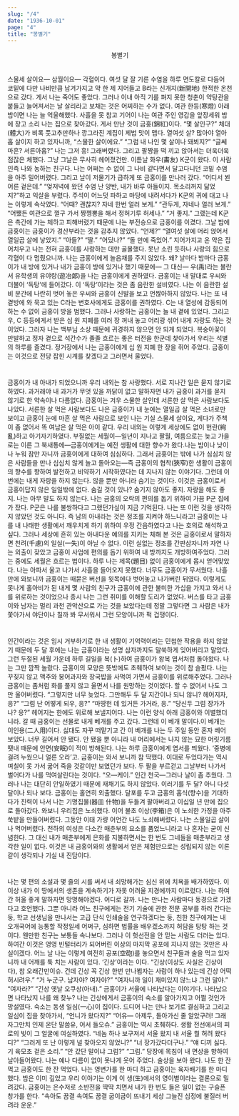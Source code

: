 ```yaml
---
slug: "/4"
date: "1936-10-01"
page: "4"
title: "봉별기"
---
```


<div style="text-align: center;">
    <div class="post-line" style="display: inline-block; line-height:160%">
    봉별기
    </div>
</div>

<br>

스물세 살이요― 삼월이요―
각혈이다. 여섯 달 잘 기른 수염을 하루 면도칼로 다듬어 코밑에 다만 나비만큼 남겨가지고 약 한 제 지어들고 B라는 신개지(新開地) 한적한 온천으로 갔다. 게서 나는 죽어도 좋았다. 그러나 이내 아직 기를 펴지 못한 청춘이 약탕관을 붙들고 늘어져서는 날 살리라고 보채는 것은 어찌하는 수가 없다. 여관 한등(寒燈) 아래 밤이면 나는 늘 억울해했다. 사흘을 못 참고 기어이 나는 여관 주인 영감을 앞장세워 밤에 장고 소리 나는 집으로 찾아갔다. 게서 만난 것이 금홍(錦紅)이다.
“몇 살인구?”
체대(體大)가 비록 풋고추만하나 깡그라진 계집이 제법 맛이 맵다. 열여섯 살? 많아야 열아홉 살이지 하고 있자니까,
“스물한 살이에요.”
“그럼 내 나인 몇 살이나 돼뵈지?” “글쎄 마흔? 서른아홉?”
나는 그저 흥! 그래버렸다. 그리고 팔짱을 떡 끼고 앉아서는 더욱더욱 점잖은 체했다. 그냥 그날은 무사히 헤어졌건만.
이튿날 화우(畵友) K군이 왔다. 이 사람인즉 나와 농하는 친구다. 나는 어쩌는 수 없이 그 나비 같다면서 달고다니던 코밑 수염을 아주 밀어버렸다. 그리고 날이 저물기가 급하게 또 금홍이를 만나러 갔다.
“어디서 뵌 어른 겉은데.”
“엊저녁에 왔던 수염 난 양반, 내가 바루 아들이지. 목소리꺼지 닮었지?”하고 익살을 부렸다. 주석이 어느덧 파하고 마당에 내려서다가 K군의 귀에 대고 나는 이렇게 속삭였다.
“어때? 괜찮지? 자네 한번 얼러 보게.”
“관두게, 자네나 얼러 보게.”
“어쨌든 여관으로 껄구 가서 짱껭뽕을 해서 정허기루 허세나.”
“거 좋지.”
그랬는데 K군은 측간에 가는 체하고 피해버렸기 때문에 나는 부전승으로 금홍이를 이겼다. 그날 밤에 금홍이는 금홍이가 경산부라는 것을 감추지 않았다.
“언제?”
“열여섯 살에 머리 얹어서 열일곱 살에 낳았지.”
“아들?”
“딸.”
“어딨나?”
“돌 만에 죽었어.”
지어가지고 온 약은 집어치우고 나는 전혀 금홍이를 사랑하는 데만 골몰했다. 못난 소린 듯하나 사랑의 힘으로 각혈이 다 멈췄으니까. 나는 금홍이에게 놀음채를 주지 않았다. 왜? 날마다 밤마다 금홍이가 내 방에 있거나 내가 금홍이 방에 있거나 했기 때문에―
그 대신―
우(禹)라는 불란서 유학생의 유야랑(遊冶郞)을 나는 금홍이에게 권하였다. 금홍이는 내 말대로 우씨와 더불어 ‘독탕’에 들어갔다. 이 ‘독탕’이라는 것은 좀 음란한 설비였다. 나는 이 음란한 설비 문간에 나란히 벗어 놓은 우씨와 금홍이 신발을 보고 언짢아하지 않았다. 나는 또 내 곁방에 와 묵고 있는 C라는 변호사에게도 금홍이를 권하였다. C는 내 열성에 감동되어 하는 수 없이 금홍이 방을 범했다. 그러나 사랑하는 금홍이는 늘 내 곁에 있었다. 그리고 우, C 등등에게서 받은 십 원 지폐를 여러 장 꺼내 놓고 어리광 섞어 내게 자랑도 하는 것이었다. 그러자 나는 백부님 소상 때문에 귀경하지 않으면 안 되게 되었다. 복숭아꽃이 만발하고 정자 곁으로 석간수가 졸졸 흐르는 좋은 터전을 한군데 찾아가서 우리는 석별의 하루를 즐겼다. 정거장에서 나는 금홍이에게 십 원 지폐 한 장을 쥐어 주었다. 금홍이는 이것으로 전당 잡힌 시계를 찾겠다고 그러면서 울었다.

#

금홍이가 내 아내가 되었으니까 우리 내외는 참 사랑했다. 서로 지나간 일은 묻지 않기로 하였다. 과거래야 내 과거가 무엇 있을 까닭이 없고 말하자면 내가 금홍이 과거를 묻지 않기로 한 약속이나 다름없다. 금홍이는 겨우 스물한 살인데 서른한 살 먹은 사람보다도 나았다. 서른한 살 먹은 사람보다도 나은 금홍이가 내 눈에는 열일곱 살 먹은 소녀로만 보이고 금홍이 눈에 마흔 살 먹은 사람으로 보인 나는 기실 스물세 살이요, 게다가 주책이 좀 없어서 똑 여남은 살 먹은 아이 같다. 우리 내외는 이렇게 세상에도 없이 현란(絢 亂)하고 아기자기하였다.
부질없는 세월이―일년이 지나고 팔월, 여름으로는 늦고 가을로는 이른 그 북새통에―금홍이에게는 예전 생활에 대한 향수가 왔다.나는 밤이나 낮이나 누워 잠만 자니까 금홍이에게 대하여 심심하다. 그래서 금홍이는 밖에 나가 심심치 않은 사람들을 만나 심심치 않게 놀고 돌아오는―즉 금홍이의 협착(狹窄)한 생활이 금홍이의 향수를 향하여 발전하고 비약하기 시작하였다는 데 지나지 않는 이야기다.
그런데 이번에는 내게 자랑을 하지 않는다. 않을 뿐만 아니라 숨기는 것이다. 이것은 금홍이로서 금홍이답지 않은 일일밖에 없다. 숨길 것이 있나? 숨기지 않아도 좋지. 자랑을 해도 좋지.
나는 아무 말도 하지 않는다. 나는 금홍의 오락의 편의를 돕기 위하여 가끔 P군 집에 가 잤다. P군은 나를 불쌍하다고 그랬던가싶이 지금 기억된다. 나는 또 이런 것을 생각하지 않았던 것도 아니다. 즉 남의 아내라는 것은 정조를 지켜야 하느니라고!
금홍이는 나를 내 나태한 생활에서 깨우치게 하기 위하여 우정 간음하였다고 나는 호의로 해석하고 싶다. 그러나 세상에 흔히 있는 아내다운 예의를 지키는 체해 본 것은 금홍이로서 말하자면 천려(千慮)의 일실(一失)이 아닐 수 없다. 이런 실없는 정조를 간판삼자니까 자연 나는 외출이 잦았고 금홍이 사업에 편의를 돕기 위하여 내 방까지도 개방하여주었다. 그러는 중에도 세월은 흐르는 법이다.
하루 나는 제목(題目) 없이 금홍이에게 몹시 얻어맞았다. 나는 아파서 울고 나가서 사흘을 들어오지 못했다. 너무도 금홍이가 무서웠다. 나흘 만에 와보니까 금홍이는 때묻은 버선을 윗목에다 벗어놓고 나가버린 뒤였다. 이렇게도 못나게 홀아비가 된 내게 몇 사람의 친구가 금홍이에 관한 불미한 가십을 가지고 와서 나를 위로하는 것이었으나 종시 나는 그런 취미를 이해할 도리가 없었다. 버스를 타고 금홍이와 남자는 멀리 과천 관악산으로 가는 것을 보았다는데 정말 그렇다면 그 사람은 내가 쫓아가서 야단이나 칠까 봐 무서워서 그런 모양이니까 퍽 겁쟁이다.

#

인간이라는 것은 임시 거부하기로 한 내 생활이 기억력이라는 민첩한 작용을 하지 않았기 때문에 두 달 후에는 나는 금홍이라는 성명 삼자까지도 말쑥하게 잊어버리고 말았다. 그런 두절된 세월 가운데 하루 길일을 복(卜)하여 금홍이가 왕복 엽서처럼 돌아왔다. 나는 그만 깜짝 놀랐다.
금홍이의 모양은 뜻밖에도 초췌하여 보이는 것이 참 슬펐다. 나는 꾸짖지 않고 맥주와 붕어과자와 장국밥을 사먹여 가면서 금홍이를 위로해주었다. 그러나 금홍이는 좀처럼 화를 풀지 않고 울면서 나를 원망하는 것이었다. 할 수 없어서 나도 그만 울어버렸다.
“그렇지만 너무 늦었다. 그만해두 두 달 지간이나 되니 않니? 헤어지자, 응?”
“그럼 난 어떻게 되우, 응?”
“마땅헌 데 있거든 가거라, 응.”
“당신두 그럼 장가가나? 응?”
헤어지는 한에도 위로해 보낼지어다. 나는 이런 양식 아래 금홍이와 이별했더니라. 갈 때 금홍이는 선물로 내게 베개를 주고 갔다.
그런데 이 베개 말이다.이 베개는 이인용(二人用)이다. 싫대도 자꾸 떠맡기고 간 이 베개를 나는 두 주일 동안 혼자 베어 보았다. 너무 길어서 안 됐다. 안 됐을 뿐 아니라 내 머리에서는 나지 않는 묘한 머릿기름 땟내 때문에 안면(安眠)이 적이 방해된다.
나는 하루 금홍이에게 엽서를 띄웠다.
‘중병에 걸려 누웠으니 얼른 오라’고.
금홍이는 와서 보니까 참 딱했다. 이대로 두었다가는 역시 며칠이 못 가서 굶어 죽을 것같이만 보였던가 보다. 두 팔을 부르걷고 그날부터 나가서 벌어다가 나를 먹여살린다는 것이다.
“오―케이.”
인간 천국―그러나 날이 좀 추웠다. 그러나 나는 대단히 안일하였기 때문에 재채기도 하지 않았다.
이러기를 두 달? 아니 다섯 달이나 되나 보다. 금홍이는 홀연히 외출했다. 달포를 두고 금홍의 홈식(향수)을 기대하다가 진력이 나서 나는 기명집물(器皿 什物)을 두들겨 팔아버리고 이십일 년 만에 집으로 돌아갔다.
와보니 우리집은 노쇠했다. 이어 불초 이상(李箱)은 이 노쇠한 가정을 아주 쑥밭을 만들어버렸다. 그동안 이태 가량 어언간 나도 노쇠해버렸다. 나는 스물일곱 살이나 먹어버렸다.
천하의 여성은 다소간 매춘부의 요소를 품었느니라고 나 혼자는 굳이 신념한다. 그 대신 내가 매춘부에게 은화를 지불하면서는 한 번도 그네들을 매춘부라고 생각한 일이 없다. 이것은 내 금홍이와의 생활에서 얻은 체험만으로는 성립되지 않는 이론같이 생각되나 기실 내 진담이다.

#

나는 몇 편의 소설과 몇 줄의 시를 써서 내 쇠망해가는 심신 위에 치욕을 배가하였다. 이 이상 내가 이 땅에서의 생존을 계속하기가 자못 어려울 지경에까지 이르렀다. 나는 하여간 허울 좋게 말하자면 망명해야겠다. 어디로 갈까. 나는 만나는 사람마다 동경으로 가겠다고 호언했다. 그뿐 아니라 어느 친구에게는 전기 기술에 관한 전문 공부를 하러 간다는 둥, 학교 선생님을 만나서는 고급 단식 인쇄술을 연구하겠다는 둥, 친한 친구에게는 내 오개국어에 능통할 작정일세 어쩌구, 심하면 법률을 배우겠소까지 허담을 탕탕 하는 것이다. 웬만한 친구는 보통들 속나보다. 그러나 이 헛선전을 안 믿는 사람도 더러는 있다. 하여간 이것은 영영 빈털터리가 되어버린 이상의 마지막 공포에 지나지 않는 것만은 사실이겠다.
어느 날 나는 이렇게 여전히 공포(空砲)를 놓으면서 친구들과 술을 먹고 있자니까 내 어깨를 툭 치는 사람이 있다. ‘긴상’이라는 이다.
“긴상(이상도 사실은 긴상이다), 참 오래간만이슈. 건데 긴상 꼭 긴상 한번 만나뵙자는 사람이 하나 있는데 긴상 어떡허시려우.”
“거 누군구. 남자야? 여자야?”
“여자니까 일이 재미있지 않느냐 그런 말야.”
“여자라?”
“긴상 옛날 오쿠상(아내).”
금홍이가 서울에 나타났다는 이야기다. 나타났으면 나타났지 나를 왜 찾누? 나는 긴상에게서 금홍이의 숙소를 알아가지고 어쩔 것인가 망설였다. 숙소는 동생 일심(一心)이 집이다.
드디어 나는 만나 보기로 결심하고 그리고 일심이 집을 찾아가서,
“언니가 왔다지?”
“어유― 아제두, 돌아가신 줄 알았구려! 그래 자그만치 인제 온단 말씀유, 어서 들오슈.”
금홍이는 역시 초췌하다. 생활 전선에서의 피로의 빛이 그 얼굴에 여실하였다. “네놈 하나 보구져서 서울 왔지 내 서울 뭘 허려 왔다디?”
“그러게 또 난 이렇게 널 찾아오지 않었니?”
“너 장가갔다더구나.”
“얘 디끼 싫다. 기 육모초 겉은 소리.”
“안 갔단 말이냐 그럼?”
“그럼.”
당장에 목침이 내 면상을 향하여 날아들어왔다. 나는 예나 다름이 없이 못나게 웃어 주었다.
술상을 보아 왔다. 나도 한 잔 먹고 금홍이도 한 잔 먹었다. 나는 영변가를 한 마디 하고 금홍이는 육자배기를 한 마디 했다.
밤은 이미 깊었고 우리 이야기는 이게 이 생(生)에서의 영이별이라는 결론으로 밀려갔다. 금홍이는 은수저로 소반전을 딱딱 치면서 내가 한 번도 들은 일이 없는 구슬픈 창가를 한다.
“속아도 꿈결 속여도 꿈결 굽이굽이 뜨내기 세상 그늘진 심정에 불질러 버려라 운운.”
